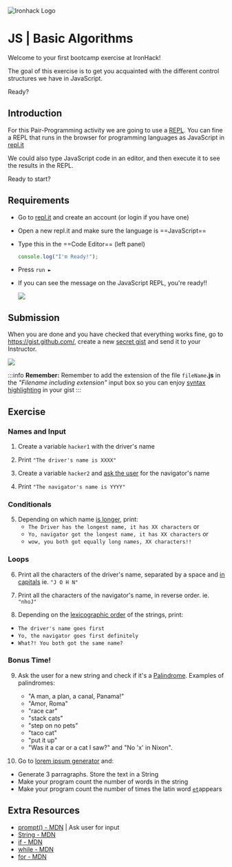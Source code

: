 ![Ironhack Logo](https://i.imgur.com/1QgrNNw.png)

# JS | Basic Algorithms

Welcome to your first bootcamp exercise at IronHack!

The goal of this exercise is to get you acquainted with the different control structures we have in JavaScript.

Ready?

## Introduction

For this Pair-Programming activity we are going to use a [REPL](https://en.wikipedia.org/wiki/Read%E2%80%93eval%E2%80%93print_loop). You can fine a REPL that runs in the browser for programming languages as JavaScript in [repl.it](https://repl.it/)

We could also type JavaScript code in an editor, and then execute it to see the results in the REPL.

Ready to start?

## Requirements

- Go to [repl.it](https://repl.it/languages/javascript) and create an account (or login if you have one)
- Open a new repl.it and make sure the language is ==JavaScript==
- Type this in the ==Code Editor== (left panel)

  ```javascript
  console.log("I'm Ready!");
  ```
- Press `run ►`
- If you can see the message on the JavaScript REPL, you're ready!!

  ![](https://i.imgur.com/4TQislb.png)

## Submission

When you are done and you have checked that everything works fine, go to https://gist.github.com/, create a new [secret gist](https://help.github.com/articles/about-gists/#secret-gists) and send it to your Instructor.
 
 ![](https://i.imgur.com/ux5em6j.png)

:::info
**Remember:** Remember to add the extension of the file `fileName`**.js** in the *"Filename including extension"* input box so you can enjoy [syntax highlighting](https://en.wikipedia.org/wiki/Syntax_highlighting) in your gist
:::
 
## Exercise

### Names and Input

1. Create a variable `hacker1` with the driver's name

2. Print `"The driver's name is XXXX"` 

3. Create a variable `hacker2` and [ask the user](https://developer.mozilla.org/en-US/docs/Web/API/Window/prompt) for the navigator's name

4. Print `"The navigator's name is YYYY"`

### Conditionals

5. Depending on which name [is longer](https://developer.mozilla.org/en-US/docs/Web/JavaScript/Reference/Global_Objects/String/length), print:
	- `The Driver has the longest name, it has XX characters` or 
	- `Yo, navigator got the longest name, it has XX characters` or
	- `wow, you both got equally long names, XX characters!!`

### Loops

6. Print all the characters of the driver's name, separated by a space and [in capitals](https://developer.mozilla.org/en-US/docs/Web/JavaScript/Reference/Global_Objects/String/toUpperCase)
  ie. `"J O H N"`
  
7. Print all the characters of the navigator's name, in reverse order. 
  ie. `"nhoJ"`
  
8. Depending on the [lexicographic order](https://en.wikipedia.org/wiki/Lexicographical_order) of the strings, print:
  - `The driver's name goes first`
  - `Yo, the navigator goes first definitely`
  - `What?! You both got the same name?`

### Bonus Time!

9. Ask the user for a new string and check if it's a [Palindrome](https://en.wikipedia.org/wiki/Palindrome). Examples of palindromes:
	- "A man, a plan, a canal, Panama!"
	- "Amor, Roma"
	- "race car"
	- "stack cats"
	- "step on no pets"
	- "taco cat"
	- "put it up"
	- "Was it a car or a cat I saw?" and "No 'x' in Nixon".

10. Go to [lorem ipsum generator](http://www.lipsum.com/) and:
  - Generate 3 parragraphs. Store the text in a String
  - Make your program count the number of words in the string
  - Make your program count the number of times the latin word [`et`](https://en.wiktionary.org/wiki/et#Latin)appears

## Extra Resources

- [prompt() - MDN](https://developer.mozilla.org/en-US/docs/Web/API/Window/prompt) | Ask user for input
- [String - MDN](https://developer.mozilla.org/en-US/docs/Web/JavaScript/Reference/Global_Objects/String)
- [if - MDN](https://developer.mozilla.org/en-US/docs/Web/JavaScript/Reference/Statements/if...else)
- [while - MDN](https://developer.mozilla.org/en-US/docs/Web/JavaScript/Reference/Statements/while)
- [for - MDN](https://developer.mozilla.org/en-US/docs/Web/JavaScript/Reference/Statements/for)
